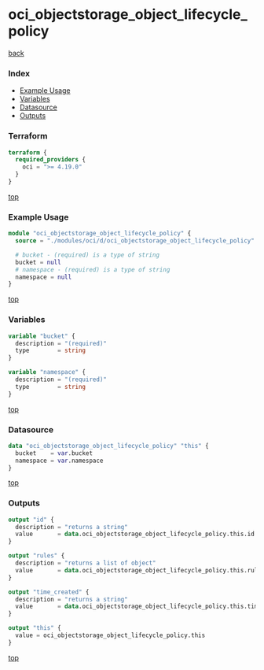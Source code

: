 # oci_objectstorage_object_lifecycle_policy

[back](../oci.md)

### Index

- [Example Usage](#example-usage)
- [Variables](#variables)
- [Datasource](#datasource)
- [Outputs](#outputs)

### Terraform

```terraform
terraform {
  required_providers {
    oci = ">= 4.19.0"
  }
}
```

[top](#index)

### Example Usage

```terraform
module "oci_objectstorage_object_lifecycle_policy" {
  source = "./modules/oci/d/oci_objectstorage_object_lifecycle_policy"

  # bucket - (required) is a type of string
  bucket = null
  # namespace - (required) is a type of string
  namespace = null
}
```

[top](#index)

### Variables

```terraform
variable "bucket" {
  description = "(required)"
  type        = string
}

variable "namespace" {
  description = "(required)"
  type        = string
}
```

[top](#index)

### Datasource

```terraform
data "oci_objectstorage_object_lifecycle_policy" "this" {
  bucket    = var.bucket
  namespace = var.namespace
}
```

[top](#index)

### Outputs

```terraform
output "id" {
  description = "returns a string"
  value       = data.oci_objectstorage_object_lifecycle_policy.this.id
}

output "rules" {
  description = "returns a list of object"
  value       = data.oci_objectstorage_object_lifecycle_policy.this.rules
}

output "time_created" {
  description = "returns a string"
  value       = data.oci_objectstorage_object_lifecycle_policy.this.time_created
}

output "this" {
  value = oci_objectstorage_object_lifecycle_policy.this
}
```

[top](#index)